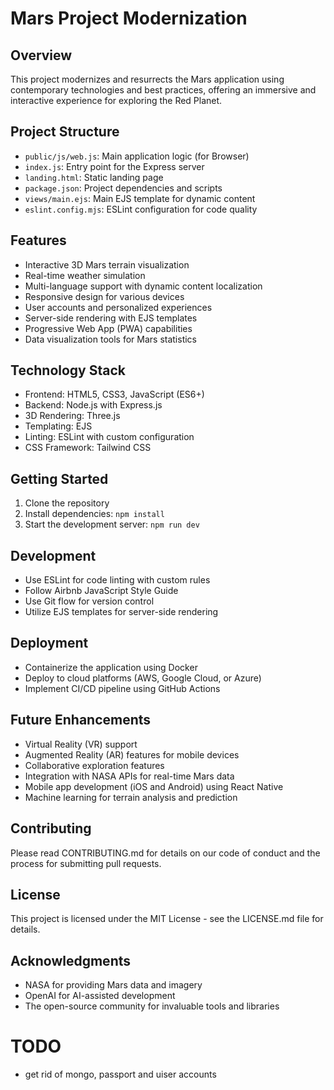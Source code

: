 # Mars Project Modernization

## Overview

This project modernizes and resurrects the Mars application using contemporary technologies and best practices, offering an immersive and interactive experience for exploring the Red Planet.

## Project Structure

-   `public/js/web.js`: Main application logic (for Browser)
-   `index.js`: Entry point for the Express server
-   `landing.html`: Static landing page
-   `package.json`: Project dependencies and scripts
-   `views/main.ejs`: Main EJS template for dynamic content
-   `eslint.config.mjs`: ESLint configuration for code quality

## Features

-   Interactive 3D Mars terrain visualization
-   Real-time weather simulation
-   Multi-language support with dynamic content localization
-   Responsive design for various devices
-   User accounts and personalized experiences
-   Server-side rendering with EJS templates
-   Progressive Web App (PWA) capabilities
-   Data visualization tools for Mars statistics

## Technology Stack

-   Frontend: HTML5, CSS3, JavaScript (ES6+)
-   Backend: Node.js with Express.js
-   3D Rendering: Three.js
-   Templating: EJS
-   Linting: ESLint with custom configuration
-   CSS Framework: Tailwind CSS

## Getting Started

1. Clone the repository
2. Install dependencies: `npm install`
3. Start the development server: `npm run dev`

## Development

-   Use ESLint for code linting with custom rules
-   Follow Airbnb JavaScript Style Guide
-   Use Git flow for version control
-   Utilize EJS templates for server-side rendering

## Deployment

-   Containerize the application using Docker
-   Deploy to cloud platforms (AWS, Google Cloud, or Azure)
-   Implement CI/CD pipeline using GitHub Actions

## Future Enhancements

-   Virtual Reality (VR) support
-   Augmented Reality (AR) features for mobile devices
-   Collaborative exploration features
-   Integration with NASA APIs for real-time Mars data
-   Mobile app development (iOS and Android) using React Native
-   Machine learning for terrain analysis and prediction

## Contributing

Please read CONTRIBUTING.md for details on our code of conduct and the process for submitting pull requests.

## License

This project is licensed under the MIT License - see the LICENSE.md file for details.

## Acknowledgments

-   NASA for providing Mars data and imagery
-   OpenAI for AI-assisted development
-   The open-source community for invaluable tools and libraries

# TODO

-   get rid of mongo, passport and uiser accounts